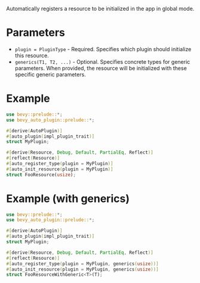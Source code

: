 Automatically registers a resource to be initialized in the app in global mode.

# Parameters
- `plugin = PluginType` - Required. Specifies which plugin should initialize this resource.
- `generics(T1, T2, ...)` - Optional. Specifies concrete types for generic parameters.
  When provided, the resource will be initialized with these specific generic parameters.

# Example
```rust
use bevy::prelude::*;
use bevy_auto_plugin::prelude::*;

#[derive(AutoPlugin)]
#[auto_plugin(impl_plugin_trait)]
struct MyPlugin;

#[derive(Resource, Debug, Default, PartialEq, Reflect)]
#[reflect(Resource)]
#[auto_register_type(plugin = MyPlugin)]
#[auto_init_resource(plugin = MyPlugin)]
struct FooResource(usize);
```

# Example (with generics)
```rust
use bevy::prelude::*;
use bevy_auto_plugin::prelude::*;

#[derive(AutoPlugin)]
#[auto_plugin(impl_plugin_trait)]
struct MyPlugin;

#[derive(Resource, Debug, Default, PartialEq, Reflect)]
#[reflect(Resource)]
#[auto_register_type(plugin = MyPlugin, generics(usize))]
#[auto_init_resource(plugin = MyPlugin, generics(usize))]
struct FooResourceWithGeneric<T>(T);
```